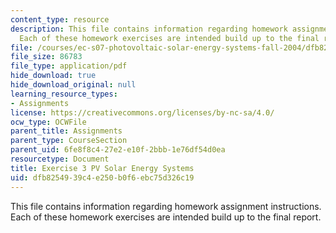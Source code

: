 ```yaml
---
content_type: resource
description: This file contains information regarding homework assignment instructions.
  Each of these homework exercises are intended build up to the final report.
file: /courses/ec-s07-photovoltaic-solar-energy-systems-fall-2004/dfb8254939c4e250b0f6ebc75d326c19_MITEC_S07F04_exercise_3.pdf
file_size: 86783
file_type: application/pdf
hide_download: true
hide_download_original: null
learning_resource_types:
- Assignments
license: https://creativecommons.org/licenses/by-nc-sa/4.0/
ocw_type: OCWFile
parent_title: Assignments
parent_type: CourseSection
parent_uid: 6fe8f8c4-27e2-e10f-2bbb-1e76df54d0ea
resourcetype: Document
title: Exercise 3 PV Solar Energy Systems
uid: dfb82549-39c4-e250-b0f6-ebc75d326c19
---
```

This file contains information regarding homework assignment instructions. Each of these homework exercises are intended build up to the final report.